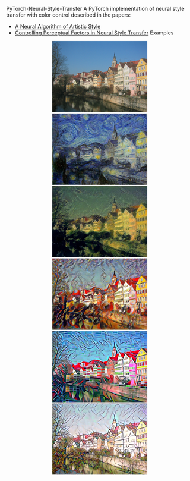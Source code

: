 PyTorch-Neural-Style-Transfer
A PyTorch implementation of neural style transfer with color control described in the papers:
* [A Neural Algorithm of Artistic Style](https://arxiv.org/pdf/1508.06576v2.pdf)
* [Controlling Perceptual Factors in Neural Style Transfer](https://arxiv.org/pdf/1611.07865.pdf)
Examples
<p align="center">
<img src="images/tubingen.jpg" height="192px">
<img src="images/tubingen-starry-night.jpg" height="192px">
<img src="images/tubingen-shipwreck.jpg" height="192px">

<img src="images/tubingen-kandinsky.jpg" height="192px">
<img src="images/tubingen-graffiti.jpg" height="192px">
<img src="images/tubingen-mosaic.jpg" height="192px">
</p>